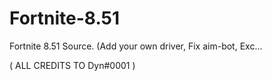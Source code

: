 # Fortnite-8.51
Fortnite 8.51 Source. (Add your own driver, Fix aim-bot, Exc...

( ALL CREDITS TO Dyn#0001 )


